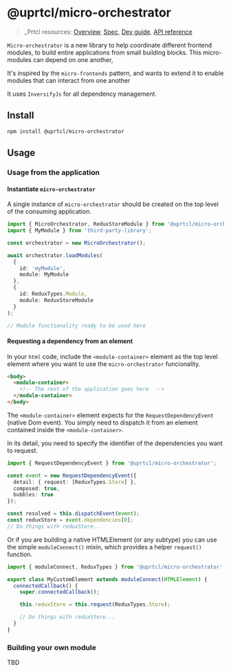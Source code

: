 # @uprtcl/micro-orchestrator

>_Prtcl resources: [Overview](https://github.com/uprtcl/spec/wiki), [Spec](https://github.com/uprtcl/spec), [Dev guide](https://github.com/uprtcl/js-uprtcl/wiki), [API reference](https://uprtcl.github.io/js-uprtcl/)

`Micro-orchestrator` is a new library to help coordinate different frontend modules, to build entire applications from small building blocks. This micro-modules can depend on one another,

It's inspired by the `micro-frontends` pattern, and wants to extend it to enable modules that can interact from one another

It uses `InversifyJs` for all dependency management.

## Install

```bash
npm install @uprtcl/micro-orchestrator
```

## Usage

### Usage from the application

#### Instantiate `micro-orchestrator`

A single instance of `micro-orchestrator` should be created on the top level of the consuming application.

```ts
import { MicroOrchestrator, ReduxStoreModule } from '@uprtcl/micro-orchestrator';
import { MyModule } from 'third-party-library';

const orchestrator = new MicroOrchestrator();

await orchestrator.loadModules(
  {
    id: 'myModule',
    module: MyModule
  },
  {
    id: ReduxTypes.Module,
    module: ReduxStoreModule
  }
);

// Module functionality ready to be used here
```

#### Requesting a dependency from an element

In your `html` code, include the `<module-container>` element as the top level element where you want to use the `micro-orchestrator` funcionality.

```html
<body>
  <module-container>
    <!-- The rest of the application goes here  -->
  </module-container>
</body>
```

The `<module-container>` element expects for the `RequestDependencyEvent` (native Dom event). You simply need to dispatch it from an element contained inside the `<module-container>`.

In its detail, you need to specify the identifier of the dependencies you want to request.

```ts
import { RequestDependencyEvent } from '@uprtcl/micro-orchestrator';

const event = new RequestDependencyEvent({
  detail: { request: [ReduxTypes.Store] },
  composed: true,
  bubbles: true
});

const resolved = this.dispatchEvent(event);
const reduxStore = event.dependencies[0];
// Do things with reduxStore...
```

Or if you are building a native HTMLElement (or any subtype) you can use the simple `moduleConnect()` mixin, which provides a helper `request()` function.

```ts
import { moduleConnect, ReduxTypes } from '@uprtcl/micro-orchestrator';

export class MyCustomElement extends moduleConnect(HTMLElement) {
  connectedCallback() {
    super.connectedCallback();

    this.reduxStore = this.request(ReduxTypes.Store);

    // Do things with reduxStore...
  }
}
```

### Building your own module

TBD
